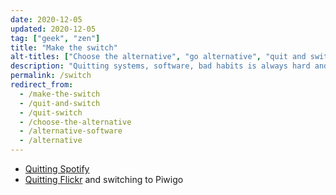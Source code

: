 ```yaml
---
date: 2020-12-05
updated: 2020-12-05
tag: ["geek", "zen"]
title: "Make the switch"
alt-titles: ["Choose the alternative", "go alternative", "quit and switch"]
description: "Quitting systems, software, bad habits is always hard and often painful. Nevertheless, if it's for the best, it's worth it. This is my way of quitting and switch to healthier alternatives."
permalink: /switch
redirect_from:
  - /make-the-switch
  - /quit-and-switch
  - /quit-switch
  - /choose-the-alternative
  - /alternative-software
  - /alternative
---
```

- [Quitting Spotify](/quit-spotify)
- [Quitting Flickr](/quit-flickr) and switching to Piwigo